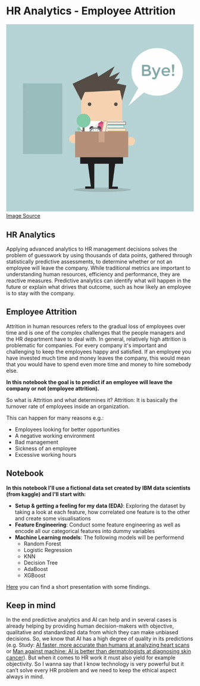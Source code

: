 # HR Analytics - Employee Attrition

![](https://github.com/Ela-Bo/HR-Analytics-Employee-Attrition/blob/main/Employee%20Attrition.png)
[Image Source](http://thecontextofthings.com/2017/01/06/employee-attrition/)

## HR Analytics 

Applying advanced analytics to HR management decisions solves the problem of guesswork by using thousands of data points, gathered through statistically predictive assessments, to determine whether or not an employee will leave the company. While traditional metrics are important to understanding human resources, efficiency and performance, they are reactive measures. Predictive analytics can identify what will happen in the future or explain what drives that outcome, such as how likely an employee is to stay with the company.

## Employee Attrition 

Attrition in human resources refers to the gradual loss of employees over time and is one of the complex challenges that the people managers and the HR department have to deal with. In general, relatively high attrition is problematic for companies. For every company it's important and challenging to keep the employees happy and satisfied. If an employee you have invested much time and money leaves the company, this would mean that you would have to spend even more time and money to hire somebody else.

**In this notebook the goal is to predict if an employee will leave the company or not (employee attrition).**

So what is Attrition and what determines it? Attrition: It is basically the turnover rate of employees inside an organization.

This can happen for many reasons e.g.:

* Employees looking for better opportunities
* A negative working environment
* Bad management
* Sickness of an employee
* Excessive working hours

## Notebook 
**In this notebook I'll use a fictional data set created by IBM data scientists (from kaggle) and I'll start with:**

* **Setup & getting a feeling for my data (EDA)**: Exploring the dataset by taking a look at each feature, how correlated one feature is to the other and create some visualisations
* **Feature Engineering**: Conduct some feature engineering as well as encode all our categorical features into dummy variables
* **Machine Learning models**: The following models will be performend
  * Random Forest
  * Logistic Regression
  * KNN
  * Decision Tree
  * AdaBoost
  * XGBoost

[Here](https://github.com/Ela-Bo/HR-Analytics-Employee-Attrition/blob/main/Presentation_EployeeAttrition.pdf) you can find a short presentation with some findings. 

## Keep in mind 

In the end predictive analytics and AI can help and in several cases is already helping by providing human decision-makers with objective, qualitative and standardized data from which they can make unbiased decisions. So, we know that AI has a high degree of quality in its predictions (e.g. Study: [AI faster, more accurate than humans at analyzing heart scans](https://smarttelecardiology.com/blog/178/ai-is-quicker-and-more-accurate-than-humans-in-analyzing-heart-scans/) or [Man against machine: AI is better than dermatologists at diagnosing skin cancer](https://www.sciencedaily.com/releases/2018/05/180528190839.htm)). But when it comes to HR work it must also yield for example objectivity. So I wanna say that I know technology is very powerful but it can’t solve every HR problem and we need to keep the ethical aspect always in mind.
